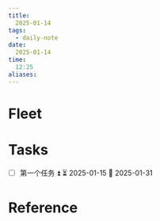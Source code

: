 ```yaml
---
title:
  2025-01-14
tags:
  - daily-note
date:
  2025-01-14
time:
  12:25
aliases:
---
```

# Fleet

# Tasks

- [ ] 第一个任务 ⏫ ⏳ 2025-01-15 📅 2025-01-31
# Reference